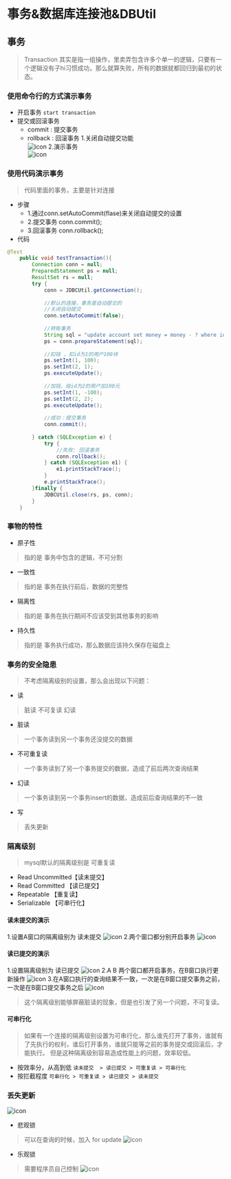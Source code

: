 # 事务&数据库连接池&DBUtil

## 事务
> Transaction 其实是指一组操作，里卖弄包含许多个单一的逻辑，只要有一个逻辑没有子hi习惯成功，那么就算失败，所有的数据就都回归到最初的状态。

### 使用命令行的方式演示事务
* 开启事务 `start transaction`
* 提交或回滚事务
    * commit : 提交事务
    * rollback : 回滚事务
1.关闭自动提交功能<br>
![icon](https://github.com/WuDeluan/Notes/blob/master/picture/transaction01.PNG)
2.演示事务<br>
![icon](https://github.com/WuDeluan/Notes/blob/master/picture/transaction02.PNG)

### 使用代码演示事务
> 代码里面的事务，主要是针对连接
* 步骤
    * 1.通过conn.setAutoCommit(flase)来关闭自动提交的设置
    * 2.提交事务  conn.commit();
    * 3.回滚事务  conn.rollback();
* 代码
```java
@Test
	public void testTransaction(){		
		Connection conn = null;
		PreparedStatement ps = null;
		ResultSet rs = null;
		try {
			conn = JDBCUtil.getConnection();
			
			//默认的连接，事务是自动提交的
			//关闭自动提交
			conn.setAutoCommit(false);
			
			//转账事务
			String sql = "update account set money = money - ? where id = ?";
			ps = conn.prepareStatement(sql);
			
			//扣钱 ，扣id为1的用户100块
			ps.setInt(1, 100);
			ps.setInt(2, 1);
			ps.executeUpdate();
			
			//加钱，给id为2的用户加100元
			ps.setInt(1, -100);
			ps.setInt(2, 2);
			ps.executeUpdate();
			
			//成功：提交事务
			conn.commit();
			
		} catch (SQLException e) {
			try {
				//失败: 回滚事务
				conn.rollback();
			} catch (SQLException e1) {
				e1.printStackTrace();
			}
			e.printStackTrace();
		}finally {
			JDBCUtil.close(rs, ps, conn);
		}		
	}
  ```
### 事物的特性
* 原子性
> 指的是 事务中包含的逻辑，不可分割
* 一致性
> 指的是 事务在执行前后，数据的完整性
* 隔离性
> 指的是 事务在执行期间不应该受到其他事务的影响
* 持久性
> 指的是 事务执行成功，那么数据应该持久保存在磁盘上

### 事务的安全隐患
> 不考虑隔离级别的设置，那么会出现以下问题：
* 读
> 脏读 不可复读 幻读
* 脏读
> 一个事务读到另一个事务还没提交的数据
* 不可重复读
> 一个事务读到了另一个事务提交的数据，造成了前后两次查询结果
* 幻读
> 一个事务读到另一个事务insert的数据，造成前后查询结果的不一致
* 写
> 丢失更新
### 隔离级别
> mysql默认的隔离级别是 可重复读
* Read Uncommitted【读未提交】
* Read Committed 【读已提交】
* Repeatable 【重复读】
* Serializable 【可串行化】

#### 读未提交的演示
1.设置A窗口的隔离级别为 读未提交
![icon](https://github.com/WuDeluan/Notes/blob/master/picture/transaction03.PNG)
2.两个窗口都分别开启事务
![icon](https://github.com/WuDeluan/Notes/blob/master/picture/transaction04.PNG)

#### 读已提交的演示
1.设置隔离级别为 读已提交
![icon](https://github.com/WuDeluan/Notes/blob/master/picture/transaction05.PNG)
2.A B 两个窗口都开启事务，在B窗口执行更新操作
![icon](https://github.com/WuDeluan/Notes/blob/master/picture/transaction06.PNG)
3.在A窗口执行的查询结果不一致，一次是在B窗口提交事务之前，一次是在B窗口提交事务之后
![icon](https://github.com/WuDeluan/Notes/blob/master/picture/transaction07.PNG)
> 这个隔离级别能够屏蔽脏读的现象，但是也引发了另一个问题，不可复读。

#### 可串行化
> 如果有一个连接的隔离级别设置为可串行化，那么谁先打开了事务，谁就有了先执行的权利，谁后打开事务，谁就只能等之前的事务提交或回滚后，才能执行。
但是这种隔离级别容易造成性能上的问题，效率较低。

* 按效率分，从高到低
`读未提交  > 读已提交 > 可重复读 > 可串行化`
* 按拦截程度
`可串行化 > 可重复读 > 读已提交 > 读未提交`

### 丢失更新
![icon](https://github.com/WuDeluan/Notes/blob/master/picture/transaction08.PNG)
* 悲观锁
> 可以在查询的时候，加入 for update
![icon](https://github.com/WuDeluan/Notes/blob/master/picture/transaction09.PNG)
* 乐观锁
> 需要程序员自己控制
![icon](https://github.com/WuDeluan/Notes/blob/master/picture/transaction10.PNG)
